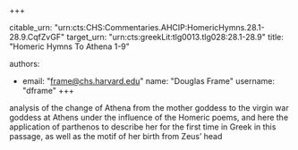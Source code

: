 +++


citable_urn: "urn:cts:CHS:Commentaries.AHCIP:HomericHymns.28.1-28.9.CqfZvGF"
target_urn: "urn:cts:greekLit:tlg0013.tlg028:28.1-28.9"
title: "Homeric Hymns To Athena 1-9"

authors:
- email: "frame@chs.harvard.edu"
  name: "Douglas Frame"
  username: "dframe"
+++

<p>analysis of the change of Athena from the mother goddess to the virgin war goddess at Athens under the influence of the Homeric poems, and here the application of parthenos to describe her for the first time in Greek in this passage, as well as the motif of her birth from Zeus’ head</p>